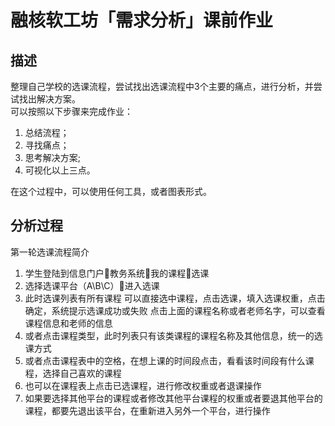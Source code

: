 ﻿# 融核软工坊「需求分析」课前作业

## 描述

整理自己学校的选课流程，尝试找出选课流程中3个主要的痛点，进行分析，并尝试找出解决方案。  
可以按照以下步骤来完成作业：

1. 总结流程；
2. 寻找痛点；
3. 思考解决方案;
4. 可视化以上三点。

在这个过程中，可以使用任何工具，或者图表形式。  

## 分析过程
第一轮选课流程简介
1. 学生登陆到信息门户教务系统我的课程选课
2. 选择选课平台（A\B\C）进入选课
3. 此时选课列表有所有课程
     可以直接选中课程，点击选课，填入选课权重，点击确定，系统提示选课成功或失败
     点击上面的课程名称或者老师名字，可以查看课程信息和老师的信息
4. 或者点击课程类型，此时列表只有该类课程的课程名称及其他信息，统一的选课方式
5. 或者点击课程表中的空格，在想上课的时间段点击，看看该时间段有什么课程，选择自己喜欢的课程
6. 也可以在课程表上点击已选课程，进行修改权重或者退课操作
7. 如果要选择其他平台的课程或者修改其他平台课程的权重或者要退其他平台的课程，都要先退出该平台，在重新进入另外一个平台，进行操作
